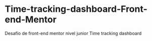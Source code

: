# Time-tracking-dashboard-Front-end-Mentor
Desafio de front-end mentor nivel junior Time tracking dashboard
